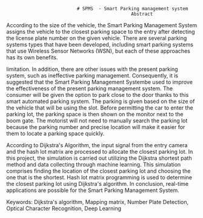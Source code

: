                               # SPMS  - Smart Parking management system
                                                  Abstract

According to the size of the vehicle, the Smart Parking Management System assigns the vehicle to the closest parking space to the entry after detecting the license plate number on the  given vehicle. There are several parking systems types that have been developed, including smart parking systems that use Wireless Sensor Networks (WSN), but each of these approaches has its own benefits.

limitation. In addition, there are other issues with the present parking system, such as ineffective parking management. Consequently, it is suggested that the Smart Parking Management Systembe used to improve the effectiveness of the present parking management system. The consumer will be given the option to park close to the door thanks to this smart automated parking system. The parking is given based on the size of the vehicle that will be using the slot. Before permitting the car to enter the parking lot, the parking space is then shown on the monitor next to the boom gate. The motorist will not need to manually search the parking lot because the parking number and precise location will make it easier for them to locate a parking space quickly.

According to Dijkstra's Algorithm, the input signal from the entry camera and the hash lot matrix are processed to allocate the closest parking lot. In this project, the simulation is carried out utilizing the Dijkstra shortest path method and data collecting through machine learning. This simulation comprises finding the location of the closest parking lot and choosing the one that is the shortest. Hash lot matrix programming is used to determine the closest parking lot using Dijkstra's algorithm. In conclusion, real-time applications are possible for the Smart Parking Management System.





Keywords: Dijkstra's algorithm, Mapping matrix, Number Plate Detection, Optical Character Recognition, Deep Learning 
